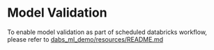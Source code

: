 # Model Validation
To enable model validation as part of scheduled databricks workflow, please refer to [dabs_ml_demo/resources/README.md](../resources/README.md)
